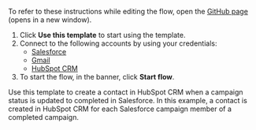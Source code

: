 To refer to these instructions while editing the flow, open the [GitHub page](https://github.com/ot4i/app-connect-templates/tree/main/resources/markdown/Create%20a%20contact%20in%20HubSpot%20CRM%20for%20each%20campaign%20member%20of%20a%20completed%20campaign%20in%20Salesforce_instructions.md) (opens in a new window).

1. Click **Use this template** to start using the template.
2. Connect to the following accounts by using your credentials:
   - [Salesforce](https://ibm.biz/ach2salesforce)
   - [Gmail](https://ibm.biz/acgmail)
   - [HubSpot CRM](https://ibm.biz/achubspotcrm)
3. To start the flow, in the banner, click **Start flow**.


Use this template to create a contact in HubSpot CRM when a campaign status is updated to completed in Salesforce. In this example, a contact is created in HubSpot CRM for each Salesforce campaign member of a completed campaign.






